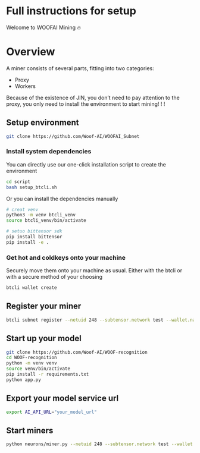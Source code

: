 # Full instructions for setup

Welcome to WOOFAI Mining 🔥

# Overview
A miner consists of several parts, fitting into two categories:

- Proxy
- Workers

Because of the existence of JIN, you don’t need to pay attention to the proxy, you only need to install the environment to start mining! ! !

## Setup environment
```bash
git clone https://github.com/Woof-AI/WOOFAI_Subnet
```

### Install system dependencies
You can directly use our one-click installation script to create the environment
```bash
cd script
bash setup_btcli.sh
```
Or you can install the dependencies manually
```bash
# creat venv 
python3 -m venv btcli_venv
source btcli_venv/bin/activate

# setuo bittensor sdk
pip install bittensor
pip install -e .
```

### Get hot and coldkeys onto your machine
Securely move them onto your machine as usual. Either with the btcli or with a secure method of your choosing
```bash
btcli wallet create
```
## Register your miner
```bash
btcli subnet register --netuid 248 --subtensor.network test --wallet.name miner --wallet.hotkey miner
```
## Start up your model
```bash
git clone https://github.com/Woof-AI/WOOF-recognition
cd WOOF-recognition
python -m venv venv
source venv/bin/activate
pip install -r requirements.txt
python app.py 
```

## Export your model service url
```bash
export AI_API_URL="your_model_url"
```
## Start miners
```bash
python neurons/miner.py --netuid 248 --subtensor.network test --wallet.name miner --wallet.hotkey miner --logging.debug
```

